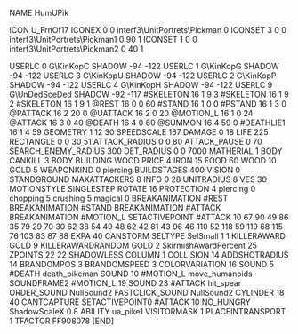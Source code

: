 NAME HumUPik

ICON U_FrnOf17
ICONEX 0 0 interf3\UnitPortrets\Pickman 0
ICONSET 3 0 0 interf3\UnitPortrets\Pickman1 0 90 1
ICONSET 1 0 0 interf3\UnitPortrets\Pickman2 0 40 1

USERLC 			0 G\KinKopC SHADOW -94 -122
USERLC 			1 G\KinKopG SHADOW -94 -122
USERLC 			3 G\KinKopU SHADOW -94 -122
USERLC 			2 G\KinKopP SHADOW -94 -122
USERLC 			4 G\KinKopH SHADOW -94 -122
USERLC 			9 G\UnDedSceDed SHADOW -92 -117
#SKELETON               16 1 9 3
#SKELETON               16 1 9 2
#SKELETON               16 1 9 1
@REST      16 0 0 60
#STAND     16 1 0 0
#PSTAND    16 1 3 0
@PATTACK   16 2 20 0
@UATTACK   16 2 0 20
@MOTION_L  16 1 0 24
@ATTACK    16 3 0 40
@DEATH     16 4 0 60
@SUMMON    16 4 59 0
#DEATHLIE1 16 1 4 59
GEOMETRY 1 12 30
SPEEDSCALE 167
DAMAGE   0 18
LIFE     225
RECTANGLE 0 0 30 51
ATTACK_RADIUS 0 0 80
ATTACK_PAUSE 0 70
SEARCH_ENEMY_RADIUS 300
DET_RADIUS 0 0 7000
MATHERIAL 1 BODY
CANKILL 3 BODY BUILDING WOOD 
PRICE 4 IRON 15 FOOD 60 WOOD 10 GOLD 5
WEAPONKIND 0 piercing
BUILDSTAGES 400
VISION 0
STANDGROUND
MAXATTACKERS 8
INFO 0 28
UNITRADIUS 8
VES 30
MOTIONSTYLE SINGLESTEP
ROTATE 16
PROTECTION 4 piercing 0 chopping 5 crushing 5 magical 0
BREAKANIMATION #REST
BREAKANIMATION #STAND
BREAKANIMATION #ATTACK
BREAKANIMATION #MOTION_L
SETACTIVEPOINT #ATTACK 10 67 90 49 86 35 79 29 70 30 62 38 54 49 48 62 42 81 43 96 46 110 52 118 59 119 68 115 76 103 83 87 88
EXPA 40
CANSTORM
SELTYPE SelSmall 1 1
KILLERAWARD             GOLD 9
KILLERAWARDRANDOM       GOLD 2
SkirmishAwardPercent 25
ZPOINTS 22 22
SHADOWLESS
COLUMN 1
COLLISION 14
ADDSHOTRADIUS 14
BRANDOMPOS 3
BRANDOMSPEED 3
COLORVARIATION 16
SOUND 5 #DEATH death_pikeman
SOUND 10 #MOTION_L move_humanoids
SOUNDFRAME2 #MOTION_L 19
SOUND 23 #ATTACK hit_spear
ORDER_SOUND NullSound2
FASTCLICK_SOUND NullSound2
CYLINDER 18 40
CANTCAPTURE
SETACTIVEPOINT0 #ATTACK 10
NO_HUNGRY
ShadowScaleX 0.8
ABILITY ua_pike1
VISITORMASK 1
PLACEINTRANSPORT 1
TFACTOR FF908078
[END]
